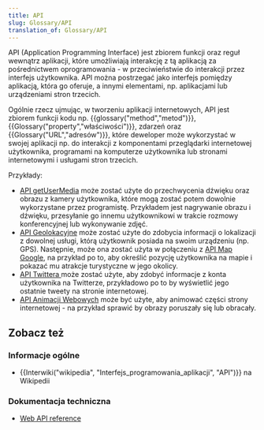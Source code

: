 ```yaml
---
title: API
slug: Glossary/API
translation_of: Glossary/API
---
```

API (Application Programming Interface) jest zbiorem funkcji oraz reguł wewnątrz aplikacji, które umożliwiają interakcję z tą aplikacją za pośrednictwem oprogramowania - w przeciwieństwie do interakcji przez interfejs użytkownika. API można postrzegać jako interfejs pomiędzy aplikacją, która go oferuje, a innymi elementami, np. aplikacjami lub urządzeniami stron trzecich.

Ogólnie rzecz ujmując, w tworzeniu aplikacji internetowych, API jest zbiorem funkcji kodu np. {{glossary("method","metod")}}, {{Glossary("property","właściwości")}}, zdarzeń oraz {{Glossary("URL","adresów")}}, które deweloper może wykorzystać w swojej aplikacji np. do interakcji z komponentami przeglądarki internetowej użytkownika, programami na komputerze użytkownika lub stronami internetowymi i usługami stron trzecich.

Przykłady:

- [API getUserMedia](/pl/docs/Web/API/MediaDevices/getUserMedia) może zostać użyte do przechwycenia dźwięku oraz obrazu z kamery użytkownika, które mogą zostać potem dowolnie wykorzystane przez programistę. Przykładem jest nagrywanie obrazu i dźwięku, przesyłanie go innemu użytkownikowi w trakcie rozmowy konferencyjnej lub wykonywanie zdjęć.
- [API Geolokacyjne](/pl/docs/Web/API/Geolocation) może zostać użyte do zdobycia informacji o lokalizacji z dowolnej usługi, którą użytkownik posiada na swoim urządzeniu (np. GPS). Następnie, może ona zostać użyta w połączeniu z [API Map Google](https://cloud.google.com/maps-platform/), na przykład po to, aby określić pozycję użytkownika na mapie i pokazać mu atrakcje turystyczne w jego okolicy.
- [API Twittera ](https://developer.twitter.com/en/docs)może zostać użyte, aby zdobyć informacje z konta użytkownika na Twitterze, przykładowo po to by wyświetlić jego ostatnie tweety na stronie internetowej.
- [API Animacji Webowych](/pl/docs/Web/API/Web_Animations_API) może być użyte, aby animować części strony internetowej - na przykład sprawić by obrazy poruszały się lub obracały.

## Zobacz też

### Informacje ogólne

- {{Interwiki("wikipedia", "Interfejs_programowania_aplikacji", "API")}} na Wikipedii

### Dokumentacja techniczna

- [Web API reference](/pl/docs/Web/API)
